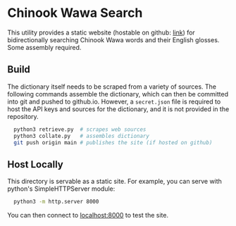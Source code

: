 # Chinook Wawa Search

This utility provides a static website (hostable on github: [link](https://chinookwawasearch.github.io))
for bidirectionally searching Chinook Wawa words and their English glosses. Some assembly required.

## Build

The dictionary itself needs to be scraped from a variety of sources. The following commands assemble the dictionary, 
which can then be committed into git and pushed to github.io. However, a `secret.json` file is required to host
the API keys and sources for the dictionary, and it is not provided in the repository.

```bash
  python3 retrieve.py  # scrapes web sources
  python3 collate.py   # assembles dictionary
  git push origin main # publishes the site (if hosted on github)
```

## Host Locally

This directory is servable as a static site. For example, you can serve with python's SimpleHTTPServer module:

```bash
  python3 -m http.server 8000
```

You can then connect to [localhost:8000](http://localhost:8000) to test the site.